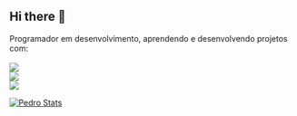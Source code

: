 ## Hi there 👋
Programador em desenvolvimento, aprendendo e desenvolvendo projetos com:
<br>
<br>
<img src="https://img.shields.io/badge/HTML-239120?style=for-the-badge&logo=html5&logoColor=white">
<br>
<img  src="https://img.shields.io/badge/CSS-239120?&style=for-the-badge&logo=css3&logoColor=white">
<br>
<img src="https://img.shields.io/badge/JavaScript-F7DF1E?style=for-the-badge&logo=javascript&logoColor=black">

[![Pedro Stats](https://github-readme-stats.vercel.app/api?username=Pedrocacl)](https://github.com/anuraghazra/github-readme-stats)
